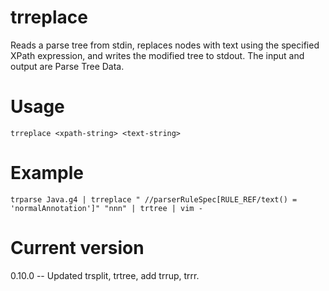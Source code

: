 # trreplace

Reads a parse tree from stdin, replaces nodes with text using
the specified XPath expression, and writes the modified tree
to stdout. The input and output are Parse Tree Data.

# Usage

    trreplace <xpath-string> <text-string>

# Example

    trparse Java.g4 | trreplace " //parserRuleSpec[RULE_REF/text() = 'normalAnnotation']" "nnn" | trtree | vim -

# Current version

0.10.0 -- Updated trsplit, trtree, add trrup, trrr.
